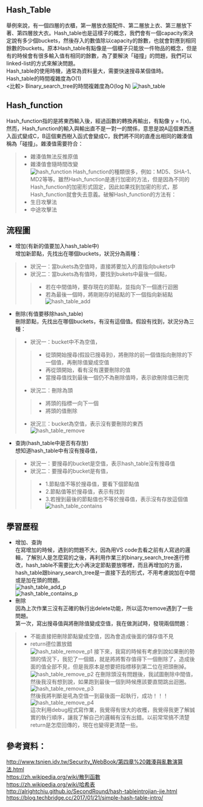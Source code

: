 ## Hash_Table     
舉例來說，有一個四層的衣櫃，第一層放衣服配件、第二層放上衣、第三層放下著、第四層放大衣。Hash_table也是這樣子的概念，我們會有一個capacity來決定說有多少個buckets，然後存入的數值除以capacity的餘數，也就會對應到相同餘數的buckets。原本Hash_table有點像是一個櫃子只能放一件物品的概念，但是有的時候會有很多輸入值有相同的餘數，為了要解決「碰撞」的問題，我們可以linked-list的方式來解決問題。     
Hash_table的使用時機，通常為資料量大，需要快速搜尋某個值時。    
Hash_table的時間複雜度為O(1)   
<比較> Binary_search_tree的時間複雜度為O(log N)
![hash_table](https://github.com/yenchungLin/study/blob/master/picture/hash_table.jpg)
## Hash_function     
Hash_function指的是將東西輸入後，經過函數的轉換再輸出，有點像 y = f(x)。然而，Hash_function的輸入與輸出直不是一對一的關係，意思是說A這個東西進入函式變成C，B這個東西樹入函式會變成C，我們將不同的直產出相同的雜湊值稱為「碰撞」。雜湊值需要符合：     
> *   雜湊值無法反推原值     
> *   雜湊值會隨時間改變      
![hash_function](https://github.com/yenchungLin/study/blob/master/picture/hash_function.jpg)
Hash_function的種類很多，例如：MD5、SHA-1、MD2等等。雖然Hash_function是進行加密的方法，但是因為不同的Hash_function的加密形式固定，因此如果找到加密的形式，那Hash_function就會失去意義。破解Hash_function的方法有：   
> *   生日攻擊法  
> *   中途攻擊法
## 流程圖    
*   增加(有新的值要加入hash_table中)     
增加新節點，先找出在哪個buckets，狀況分為兩種：      
> *   狀況一：當bukets為空值時，直接將要加入的直指向bukets中    
> *   狀況二：當bukets為有值時，要找到bukets中最後一個點，     
>> *   若在中間值時，要存現在的節點，並指向下一個進行迴圈     
>> *   若為最後一個時，將剛剛存的結點的下一個指向新結點      
![hash_table_add](https://github.com/yenchungLin/study/blob/master/picture/hash_table_add.jpg)    
*   刪除(有值要移除hash_table)        
刪除節點，先找出在哪個buckets，有沒有這個值。假設有找到，狀況分為三種：    
> *   狀況一：bucket中不為空值，   
>> *   從頭開始搜尋(假設已搜尋到)，將刪除的前一個值指向刪除的下一個值，再刪除值變成空值    
>> *   再從頭開始，看有沒有還要刪除的值    
>> *   當搜尋值找到最後一個仍不為刪除值時，表示欲刪除值已刪完      
> *   狀況二：刪除為頭     
>> *   將頭的指標一向下一個    
>> *   將頭的值刪除    
> *   狀況三：bucket為空值，表示沒有要刪除的東西     
![hash_table_remove](https://github.com/yenchungLin/study/blob/master/picture/hash_table_remove.jpg)     
*   查詢(hash_table中是否有存放)   
想知道hash_table中有沒有搜尋值，     
> * 狀況一：要搜尋的bucket是空值，表示hash_table沒有搜尋值    
> * 狀況二：要搜尋的bucket是有值，
>> *   1.節點值不等於搜尋值，要看下個節點值    
>> *   2.節點值等於搜尋值，表示有找到     
>> *   3.若搜到最後的節點值也不等於搜尋值，表示沒有存放這個值
![hash_table_contains](https://github.com/yenchungLin/study/blob/master/picture/hash_table_contains.jpg)    
## 學習歷程   
*   增加、查詢     
在寫增加的時候，遇到的問題不大，因為用VS code去看之前有人寫過的邏輯，了解別人是怎麼寫的之後，再利用作業三的binary_search_tree進行修改，hash_table不需要比大小再決定節點要放哪裡，而且再增加的方面，hash_table跟binary_search_tree是一直接下去的形式，不用考慮說加在中間或是加在頭的問題。   
![hash_table_add_p](https://github.com/yenchungLin/study/blob/master/picture/hash_table_add_p.jpg)   
![hash_table_contains_p](https://github.com/yenchungLin/study/blob/master/picture/hash_table_contains_p.jpg)   
*   刪除    
因為上次作業三沒有正確的執行出delete功能，所以這次remove遇到了一些問題。      
第一次，寫出搜尋值與將刪除值變成空值，我在做測試時，發現兩個問題：     
> * 不能直接把刪除節點變成空值，因為會造成後面的儲存值不見     
> * return德位置放錯    
![hash_table_remove_p1](https://github.com/yenchungLin/study/blob/master/picture/hash_table_remove_p1.jpg) 
接下來，我寫的時候有考慮到說如果刪的勢頭的情況下，我犯了一個錯，就是將將暫存值得下一個刪除了，造成後面的值全部不見，但是我原本是想要把指標移到第二位在把頭刪掉。     
![hash_table_remove_p2](https://github.com/yenchungLin/study/blob/master/picture/hash_table_remove_p2.jpg) 
在刪除頭沒有問題後，我試圖刪除中間值，然後我沒有想到說，如果跑到最後一個到時候應該要直間跳出迴圈。  
![hash_table_remove_p3](https://github.com/yenchungLin/study/blob/master/picture/hash_table_remove_p3.jpg)   
然後我將判斷是吼為空值一到最後面一起執行，成功！！！
![hash_table_remove_p4](https://github.com/yenchungLin/study/blob/master/picture/hash_table_remove_p4.jpg)    
這次利用debug程式寫作業，我覺得有很大的收穫，我覺得我更了解誠實的執行順序，讓我了解自己的邏輯有沒有出錯。以前常常搞不清楚return是怎麼回傳的，現在也變得更清楚一些。
## 參考資料：   
http://www.tsnien.idv.tw/Security_WebBook/第四章%20雜湊與亂數演算法.html  
https://zh.wikipedia.org/wiki/散列函數    
https://zh.wikipedia.org/wiki/哈希表    
http://alrightchiu.github.io/SecondRound/hash-tableintrojian-jie.html   
https://blog.techbridge.cc/2017/01/21/simple-hash-table-intro/    
